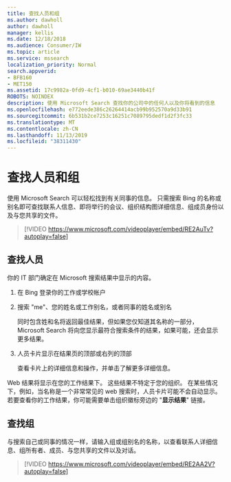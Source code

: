 ```yaml
---
title: 查找人员和组
ms.author: dawholl
author: dawholl
manager: kellis
ms.date: 12/18/2018
ms.audience: Consumer/IW
ms.topic: article
ms.service: mssearch
localization_priority: Normal
search.appverid:
- BFB160
- MET150
ms.assetid: 17c9982a-0fd9-4cf1-b010-69ae3440b41f
ROBOTS: NOINDEX
description: 使用 Microsoft Search 查找你的公司中的任何人以及你将看到的信息
ms.openlocfilehash: e772eede386c26264414acb99b952570a9d33b91
ms.sourcegitcommit: 6b531b2ce7253c16251c7089795dedf1d2f3fc33
ms.translationtype: MT
ms.contentlocale: zh-CN
ms.lasthandoff: 11/13/2019
ms.locfileid: "38311430"
---
```

# <a name="find-people-and-groups"></a>查找人员和组

使用 Microsoft Search 可以轻松找到有关同事的信息。 只需搜索 Bing 的名称或别名即可查找联系人信息、即将举行的会议、组织结构图详细信息、组成员身份以及与您共享的文件。
  
> [!VIDEO https://www.microsoft.com/videoplayer/embed/RE2AuTv?autoplay=false]
  
## <a name="find-people"></a>查找人员

你的 IT 部门确定在 Microsoft 搜索结果中显示的内容。
  
1. 在 Bing 登录你的工作或学校帐户
    
2. 搜索 "me"、您的姓名或工作别名，或者同事的姓名或别名
    
    同时包含姓和名将返回最佳结果，但如果您仅知道其名称的一部分，Microsoft Search 将向您显示最符合搜索条件的结果，如果可能，还会显示更多结果。
    
3. 人员卡片显示在结果页的顶部或右列的顶部
    
    查看卡片上的详细信息和操作，并单击了解更多详细信息。
    
Web 结果将显示在您的工作结果下。 这些结果不特定于您的组织。 在某些情况下，例如，当名称是一个非常常见的 web 搜索时，人员卡片可能不会自动显示。 若要查看你的工作结果，你可能需要单击组织徽标旁边的 "**显示结果**" 链接。 
  
## <a name="find-groups"></a>查找组

与搜索自己或同事的情况一样，请输入组或组别名的名称，以查看联系人详细信息、组所有者、成员、与您共享的文件以及对话。
  
> [!VIDEO https://www.microsoft.com/videoplayer/embed/RE2AA2V?autoplay=false]
  

  

